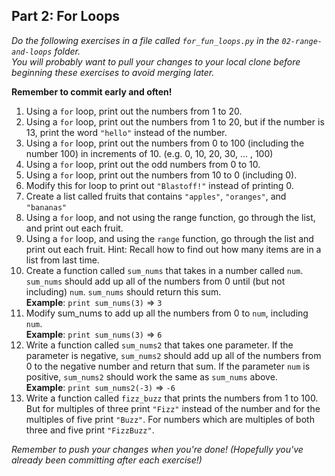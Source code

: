 ## Part 2: For Loops
*Do the following exercises in a file called `for_fun_loops.py` in the `02-range-and-loops` folder.  
You will probably want to pull your changes to your local clone before beginning these exercises to avoid merging later.*

**Remember to commit early and often!**

1. Using a `for­` loop, print out the numbers from 1 to 20.
1. Using a `for­` loop, print out the numbers from 1 to 20, but if the number is 13, print the word `"hello"` instead of the number.
1. Using a `for­` loop, print out the numbers from 0 to 100 (including the number 100) in increments of 10. (e.g. 0, 10, 20, 30, … , 100)
1. Using a `for­` loop, print out the odd numbers from 0 to 10.
1. Using a `for­` loop, print out the numbers from 10 to 0 (including 0).
  1. Modify this for loop to print out `"Blastoff!"` instead of printing 0.
1. Create a list called fruits that contains `"apples"`, `"oranges"`, and `"bananas"`
  1. Using a `for­` loop, and not using the range function, go through the list, and print out each fruit.
  1. Using a `for­` loop, and using the `range` function, go through the list and print out each fruit. Hint: Recall how to find out how many items are in a list from last time.
1. Create a function called `sum_nums` that takes in a number called `num`. `sum_nums` should add up all of the numbers from 0 until (but not including) `num`. `sum_nums` should return this sum.<br>
  **Example**: `print sum_nums(3)` ⇒ `3`
  1. Modify sum_nums to add up all the numbers from 0 to `num`, including `num`.<br>
  **Example**: `print sum_nums(3)`	⇒	  `6`
  1. Write a function called `sum_nums2` that takes one parameter.  If the parameter is negative, `sum_nums2` should add up all of the numbers from 0 to the negative number and return that sum. If the parameter `num` is positive, `sum_nums2` should work the same as `sum_nums` above.<br>
  **Example**: `print sum_nums2(-3)` 	⇒ `-6` 
1. Write a function called `fizz_buzz` that prints the numbers from 1 to 100. But for multiples of three print `"Fizz"` instead of the number and for the multiples of five print `"Buzz"`. For numbers which are multiples of both three and five print `"FizzBuzz"`.

*Remember to push your changes when you're done! (Hopefully you've already been committing after each exercise!)*
